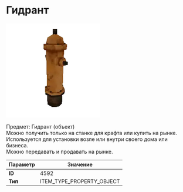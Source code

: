 # Гидрант

![Item Image](../img/4592.webp?raw=true)

Предмет: Гидрант (объект)<br>Можно получить только на станке для крафта или купить на рынке.<br>Используется для установки возле или внутри своего дома или бизнеса.<br>Можно передавать и продавать на рынке.


| Параметр | Значение |
|----------|----------|
| **ID** | 4592 |
| **Тип** | ITEM_TYPE_PROPERTY_OBJECT |

